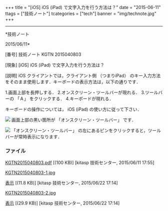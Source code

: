 ﻿+++
title = "[iOS] iOS (iPad) で文字入力を行う方法は？"
date = "2015-06-11"
ttags = ["技術ノート"]
tcategories = ["tech"]
banner = "img/technote.jpg"
+++

-----------------------------------------------------------------------------------------------------------------------------

*技術ノート

2015/06/11*


[番号]
技術ノート KGTN 2015040803

[現象]
[iOS] iOS (iPad) で文字入力を行う方法は？

[説明]
iOS クライアントでは，クライアント側 （つまりiPad）
のキー入力方法をそのまま使用します．キーボードの表示方法は，以下の通りです．

1.画面上部を長押しする．
2.オンスクリーン・ツールバーが現れる．
3.ツールバーの 「Ａ」 をクリックする．
4.キーボードが現れる．

キーボードの操作については， iOS (iPad) の使い方に従って下さい．

![](http://techreport.kitasp.net/attachments/download/2034/KGTN2015040803-1.jpg)
画面上部の黒い箇所が 「オンスクリーン・ツールバー」 です．

![](http://techreport.kitasp.net/attachments/download/2035/KGTN2015040803-2.jpg)
「オンスクリーン・ツールバー」
の左にあるピンをクリックすると，ツールバーが常時表示になります．


### ファイル

 
 


[KGTN2015040803.pdf](http://techreport.kitasp.net/attachments/download/1891/KGTN2015040803.pdf)
 [(100 KB)] [kitasp 技術センター, 2015/06/11
17:55]

[KGTN2015040803-1.jpg](http://techreport.kitasp.net/attachments/download/2034/KGTN2015040803-1.jpg)

[表示](http://techreport.kitasp.net/attachments/2034/KGTN2015040803-1.jpg "表示")
 [(11.8 KB)] [kitasp 技術センター, 2015/06/22
17:14]

[KGTN2015040803-2.jpg](http://techreport.kitasp.net/attachments/download/2035/KGTN2015040803-2.jpg)

[表示](http://techreport.kitasp.net/attachments/2035/KGTN2015040803-2.jpg "表示")
 [(29.9 KB)] [kitasp 技術センター, 2015/06/22
17:14]


 


 

